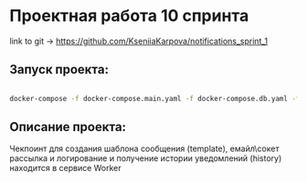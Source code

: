 # Проектная работа 10 спринта
link to git -> https://github.com/KseniiaKarpova/notifications_sprint_1

## Запуск проекта:
```bash

docker-compose -f docker-compose.main.yaml -f docker-compose.db.yaml -f docker-compose.elk.yaml up --build
```

## Описание проекта:
Чекпоинт для создания шаблона сообщения (template), емайл\сокет рассылка и логирование и получение истории уведомлений (history) находится в сервисе Worker